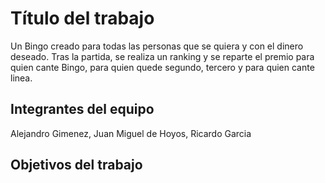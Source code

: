 # Título del trabajo
Un Bingo creado para todas las personas que se quiera y con el dinero deseado. Tras la partida, se realiza un ranking y se reparte el premio para quien cante Bingo, para quien quede segundo, tercero y para quien cante linea. 

## Integrantes del equipo
Alejandro Gimenez, Juan Miguel de Hoyos, Ricardo Garcia

## Objetivos del trabajo
